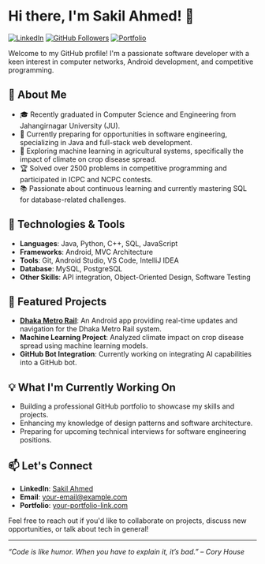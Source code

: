 # Hi there, I'm Sakil Ahmed! 👋

[![LinkedIn](https://img.shields.io/badge/LinkedIn-Connect-blue)](https://www.linkedin.com/in/sakil-ahmed-289523198/)
[![GitHub Followers](https://img.shields.io/github/followers/your-username?label=Follow&style=social)](https://github.com/your-username)
[![Portfolio](https://img.shields.io/badge/Portfolio-Visit-brightgreen)](https://your-portfolio-link.com)

Welcome to my GitHub profile! I'm a passionate software developer with a keen interest in computer networks, Android development, and competitive programming.

## 🚀 About Me
- 🎓 Recently graduated in Computer Science and Engineering from Jahangirnagar University (JU).
- 💼 Currently preparing for opportunities in software engineering, specializing in Java and full-stack web development.
- 🌱 Exploring machine learning in agricultural systems, specifically the impact of climate on crop disease spread.
- 🏆 Solved over 2500 problems in competitive programming and participated in ICPC and NCPC contests.
- 📚 Passionate about continuous learning and currently mastering SQL for database-related challenges.

## 🔧 Technologies & Tools
- **Languages**: Java, Python, C++, SQL, JavaScript
- **Frameworks**: Android, MVC Architecture
- **Tools**: Git, Android Studio, VS Code, IntelliJ IDEA
- **Database**: MySQL, PostgreSQL
- **Other Skills**: API integration, Object-Oriented Design, Software Testing

## 📂 Featured Projects
- **[Dhaka Metro Rail](https://github.com/your-username/dhaka-metro-rail)**: An Android app providing real-time updates and navigation for the Dhaka Metro Rail system.
- **Machine Learning Project**: Analyzed climate impact on crop disease spread using machine learning models.
- **GitHub Bot Integration**: Currently working on integrating AI capabilities into a GitHub bot.

## 💡 What I'm Currently Working On
- Building a professional GitHub portfolio to showcase my skills and projects.
- Enhancing my knowledge of design patterns and software architecture.
- Preparing for upcoming technical interviews for software engineering positions.

## 📫 Let's Connect
- **LinkedIn**: [Sakil Ahmed](https://www.linkedin.com/in/sakil-ahmed-289523198/)
- **Email**: your-email@example.com
- **Portfolio**: [your-portfolio-link.com](https://your-portfolio-link.com)

Feel free to reach out if you'd like to collaborate on projects, discuss new opportunities, or talk about tech in general!

---

_“Code is like humor. When you have to explain it, it’s bad.” – Cory House_
